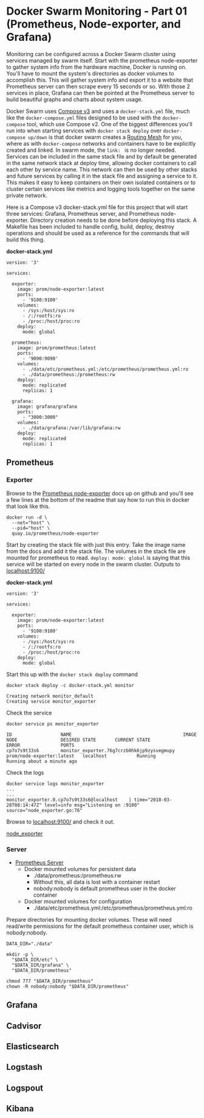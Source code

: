 # Docker Swarm Monitoring - Part 01 (Prometheus, Node-exporter, and Grafana)

Monitoring can be configured across a Docker Swarm cluster using services managed by swarm itself. Start with the prometheus node-exporter to gather system info from the hardware machine, Docker is running on.  You'll have to mount the system's directories as docker volumes to accomplish this.  This will gather system info and export it to a website that Prometheus server can then scrape every 15 seconds or so.  With those 2 services in place, Grafana can then be pointed at the Prometheus server to build beautiful graphs and charts about system usage.

Docker Swarm uses [Compose v3](https://docs.docker.com/compose/compose-file/) and uses a `docker-stack.yml` file, much like the `docker-compose.yml` files designed to be used with the `docker-compose` tool, which use Compose v2.  One of the biggest differences you'll run into when starting services with `docker stack deploy` over `docker-compose up/down` is that docker swarm creates a [Routing Mesh](https://docs.docker.com/engine/swarm/ingress/) for you, where as with `docker-compose` networks and containers have to be explicitly created and linked.  In swarm mode, the `link: ` is no longer needed.  Services can be included in the same stack file and by default be generated in the same network stack at deploy time, allowing docker containers to call each other by service name.  This network can then be used by other stacks and future services by calling it in the stack file and assigning a service to it.  This makes it easy to keep containers on their own isolated containers or to cluster certain services like metrics and logging tools together on the same private network.

Here is a Compose v3 docker-stack.yml file for this project that will start three services: Grafana, Prometheus server, and Prometheus node-exporter.  Directory creation needs to be done before deploying this stack.  A Makefile has been included to handle config, build, deploy, destroy operations and should be used as a reference for the commands that will build this thing.

**docker-stack.yml**

    version: '3'

    services:

      exporter:
        image: prom/node-exporter:latest
        ports:
          - '9100:9100'
        volumes:
          - /sys:/host/sys:ro
          - /:/rootfs:ro
          - /proc:/host/proc:ro
        deploy:
          mode: global

      prometheus:
        image: prom/prometheus:latest
        ports:
          - '9090:9090'
        volumes:
          - ./data/etc/prometheus.yml:/etc/prometheus/prometheus.yml:ro
          - ./data/prometheus:/prometheus:rw
        deploy:
          mode: replicated
          replicas: 1

      grafana:
        image: grafana/grafana
        ports:
          - "3000:3000"
        volumes:
          - ./data/grafana:/var/lib/grafana:rw
        deploy:
          mode: replicated
          replicas: 1

## Prometheus

### Exporter

Browse to the [Prometheus node-exporter](https://github.com/prometheus/node_exporter) docs up on github and you'll see a few lines at the bottom of the readme that say how to run this in docker that look like this.

    docker run -d \
      --net="host" \
      --pid="host" \
      quay.io/prometheus/node-exporter

Start by creating the stack file with just this entry.  Take the image name from the docs and add it the stack file.  The volumes in the stack file are mounted for prometheus to read.  `deploy: mode: global` is saying that this service will be started on every node in the swarm cluster.  Outputs to [localhost:9100/](http://localhost:9100/)

**docker-stack.yml**

    version: '3'

    services:

      exporter:
        image: prom/node-exporter:latest
        ports:
          - '9100:9100'
        volumes:
          - /sys:/host/sys:ro
          - /:/rootfs:ro
          - /proc:/host/proc:ro
        deploy:
          mode: global

Start this up with the `docker stack deploy` command

    docker stack deploy -c docker-stack.yml monitor

    Creating network monitor_default
    Creating service monitor_exporter

Check the service

    docker service ps monitor_exporter

    ID                  NAME                                         IMAGE                       NODE                DESIRED STATE       CURRENT STATE                ERROR               PORTS
    cp7o7s9t33s6        monitor_exporter.76g7crzb0hk6jp9zysvegmupy   prom/node-exporter:latest   localhost           Running             Running about a minute ago

Check the logs

    docker service logs monitor_exporter
    ...
    ...
    monitor_exporter.0.cp7o7s9t33s6@localhost    | time="2018-03-28T08:14:47Z" level=info msg="Listening on :9100" source="node_exporter.go:76"

Browse to [localhost:9100/](http://localhost:9100/) and check it out.

[node_exporter](docker-swarm-monitor/images/node_exporter.png)

### Server

* [Prometheus Server](https://github.com/prometheus/prometheus)
  * Docker mounted volumes for persistent data
    * ./data/prometheus:/prometheus:rw
    * Without this, all data is lost with a container restart
    * nobody:nobody is default prometheus user in the docker container
  * Docker mounted volumes for configuration
    * ./data/etc/prometheus.yml:/etc/prometheus/prometheus.yml:ro

Prepare directories for mounting docker volumes.  These will need read/write permissions for the default prometheus container user, which is nobody:nobody.

    DATA_DIR="./data"

    mkdir -p \
      "$DATA_DIR/etc" \
      "$DATA_DIR/grafana" \
      "$DATA_DIR/prometheus"

    chmod 777 "$DATA_DIR/prometheus"
    chown -R nobody:nobody "$DATA_DIR/prometheus"

## Grafana

## Cadvisor

## Elasticsearch
## Logstash
## Logspout
## Kibana

